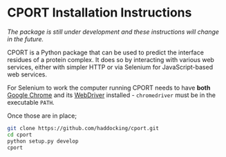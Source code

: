 # CPORT Installation Instructions

_The package is still under development and these instructions will change in the future._

CPORT is a Python package that can be used to predict the interface residues of a protein complex. It does so by interacting with various web services, either with simpler HTTP or via Selenium for JavaScript-based web services.

For Selenium to work the computer running CPORT needs to have **both** [Google Chrome](https://www.google.com/chrome/) and its [WebDriver](https://chromedriver.chromium.org/downloads) installed - `chromedriver` must be in the executable `PATH`.

Once those are in place;

```bash
git clone https://github.com/haddocking/cport.git
cd cport
python setup.py develop
cport
```
